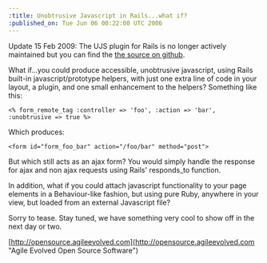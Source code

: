 ```yaml
--- 
:title: Unobtrusive Javascript in Rails...what if?
:published_on: Tue Jun 06 00:22:00 UTC 2006
---
```

<div class="notice">Update 15 Feb 2009: The UJS plugin for Rails is no longer actively maintained but you can find the <a href="http://github.com/lukeredpath/ujs4rails">the source on github</a>.</div>

What if...you could produce accessible, unobtrusive javascript, using Rails built-in javascript/prototype helpers, with just one extra line of code in your layout, a plugin, and one small enhancement to the helpers? Something like this:

	<% form_remote_tag :controller => 'foo', :action => 'bar', :unobtrusive => true %>

Which produces:

	<form id="form_foo_bar" action="/foo/bar" method="post">

But which still acts as an ajax form? You would simply handle the response for ajax and non ajax requests using Rails' responds_to function.

In addition, what if you could attach javascript functionality to your page elements in a Behaviour-like fashion, but using pure Ruby, anywhere in your view, but loaded from an external Javascript file?

Sorry to tease. Stay tuned, we have something very cool to show off in the next day or two.

[http://opensource.agileevolved.com](http://opensource.agileevolved.com "Agile Evolved Open Source Software")